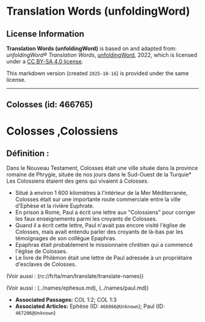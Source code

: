 # Translation Words (unfoldingWord)

## License Information

**Translation Words (unfoldingWord)** is based on and adapted from: _unfoldingWord® Translation Words_, [unfoldingWord](https://unfoldingword.org/utw), 2022, which is licensed under a [CC BY-SA 4.0 license](https://creativecommons.org/licenses/by-sa/4.0/legalcode.en).

This markdown version (created `2025-10-16`) is provided under the same license.



--------------------------------

## Colosses (id: 466765)

Colosses ,Colossiens
====================

Définition :
------------

Dans le Nouveau Testament, Colosses était une ville située dans la province romaine de Phrygie, située de nos jours dans le Sud\-Ouest de la Turquie\* Les Colossiens étaient des gens qui vivaient à Colosses.

* Situé à environ 1 600 kilomètres à l'intérieur de la Mer Méditerranée, Colosses était sur une importante route commerciale entre la ville d'Ephèse et la rivière Euphrate.
* En prison à Rome, Paul a écrit une lettre aux "Colossiens" pour corriger les faux enseignements parmi les croyants de Colosses.
* Quand il a écrit cette lettre, Paul n'avait pas encore visité l'église de Colosses, mais avait entendu parler des croyants de là\-bas par les témoignages de son collègue Epaphras.
* Epaphras était probablement le missionnaire chrétien qui a commencé l'église de Colosses.
* Le livre de Philémon était une lettre de Paul adressée à un propriétaire d'esclaves de Colosses.

(Voir aussi : (rc://fr/ta/man/translate/translate\-names))

(Voir aussi : (../names/ephesus.md), (../names/paul.md))

* **Associated Passages:** COL 1:2; COL 1:3
* **Associated Articles:** Ephèse (ID: `466866@Unknown`); Paul (ID: `467206@Unknown`)

